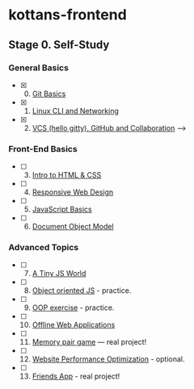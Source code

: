 # kottans-frontend

## Stage 0. Self-Study

### General Basics

- [x] 0. [Git Basics](stage_0/task_git_basics/git_basics.md)
- [x] 1. [Linux CLI and Networking](stage_0/task_linux_cli/linux_cli.md)
- [x] 2. [VCS (hello gitty), GitHub and Collaboration](stage_0/task_git_collaboration/git_collaboration.md) -->

### Front-End Basics

- [ ] 3. [Intro to HTML & CSS](stage_0/task_html_css_intro/html_css_intro.md)
- [ ] 4. [Responsive Web Design](stage_0/task_responsive_web_design/responsive_web_design.md)
- [ ] 5. [JavaScript Basics](stage_0/task_js_basics/js_basics.md)
- [ ] 6. [Document Object Model](stage_0/task_js_dom/js_dom.md)

### Advanced Topics

- [ ] 7. [A Tiny JS World](stage_0/task_tiny_js/tiny_js.md)
- [ ] 8. [Object oriented JS](stage_0/task_js_oop/js_oop.md) - practice.
- [ ] 9. [OOP exercise](stage_0/task_oop_exercise/oop_exersice.md) - practice.
- [ ] 10. [Offline Web Applications](stage_0/task_offline_web_app/offline_web_app.md)
- [ ] 11. [Memory pair game](stage_0/task_memory_pair_game/memory_pair_game.md) — real project!
- [ ] 12. [Website Performance Optimization](stage_0/task_website_performance/website_performance.md) - optional.
- [ ] 13. [Friends App](stage_0/task_friends_app/friends.app.md) - real project!
